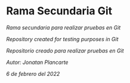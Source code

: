 # Rama Secundaria Git

_Rama secundaria para realizar pruebas en Git_

_Repository created for testing purposes in Git_                                                                                                                                  

_Repositorio creado para realizar pruebas en Git_                                                                                                                                  

_Autor: Jonatan Plancarte_                                                                                                                                                        

_6 de febrero del 2022_
